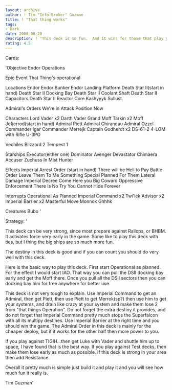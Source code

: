 ```yaml
---
layout: archive
author: ! Tim "Info Broker" Guzman
title: ! "That thing works"
tags:
- Dark
date: 2000-08-20
description: ! "This deck is so fun.  And it wins for those that play good, and it activates fast and early."
rating: 4.5
---
```

Cards: 

'Objective
Endor Operations

Epic Event
That Thing's operational

Locations
Endor
Endor Bunker
Endor Landing Platform
Death Star II(start in hand)
Death Star II Docking Bay
Death Star II Coolant Shaft
Death Star II Capacitors
Death Star II Reactor Core
Kashyyyk
Sullust

Admiral's Orders
We're in Attack Position Now

Characters
Lord Vader x2
Darth Vader
Grand Moff Tarkin x2
Moff Jefjerrod(start in hand)
Admiral Piett
Admiral Chiraneau
Admiral Ozzel
Commander Igar
Commander Merrejk
Captain Godherdt x2
DS-61-2
4-LOM with Rifle
U-3PO

Vechiles
Blizzard 2
Tempest 1

Starships
Executor(either one)
Dominator
Avenger
Devastator
Chimaera
Accuser
Zuchuss In Mist Hunter

Effects
Imperial Arrest Order (start in hand)
There will be Hell to Pay
Battle Order
Leave Them To Me
Something Special Planned For Them
Lateral Damage
Imperial Decree
Come Here you Big Coward
Oppressive Enforcement
There Is No Try
You Cannot Hide Forever

Interrupts
Operational As Planned
Imperial Command x2
Twi'lek Advisor x2
Imperial Barrier x2
Masterful Move
Monnok
Ghhhk

Creatures
Bubo
'

Strategy: '

This deck can be very strong, since most prepare against Rallops, or BHBM.	It activates force very early in the game.  Some like to play this deck with ties, but I thing the big ships are so much more fun.

The destiny in this deck is good and if you can count you should do very well with this deck.

Here is the basic way to play this deck.  First start Operational as planned.  For the effect I would start IAO.  That way you can pull the DSII docking bay early and get the Moff there.  Once you pull all the DSII sectors then you can docking bay him for free anywhere for better use.

This deck is not very tough to explain.  Use Imperial Command to get an Admiral, then get Piett, then use Piett to get Merrok(sp?) then use him to get your systems, and drain like crazy at your system and make them lose 2 from "that things Operation".  Do not forget the extra destiny it provides, and do not forget that Imperial Command pretty much stops the Superfalcon with all its multipy destines.  Use Imperial Barrier at the right time and you should win the game.  The Admiral Order in this deck is mainly for the cheaper deploy, but if it works for the other half then more power to you.

If you play against TIGIH...then get Luke with Vader and shuttle him up to space, I have found that is the best way.  If you play against Test decks, then make them lose early as much as possible.  If this deck is strong in your area then add Resistance.

Overall it pretty much is simple just build it and play it and you will see how much fun it really is.

Tim Guzman'